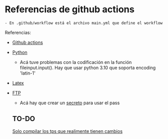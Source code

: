 # Referencias de github actions


    - En .github/workflow está el archivo main.yml que define el workflow

    

Referencias:

- [Github actions](https://docs.github.com/es/actions/learn-github-actions/understanding-github-actions)

- [Python](https://github.com/actions/setup-python)
    - Acá tuve problemas con la codificación en la función fileinput.input(). Hay que usar python 3.10 que soporta encoding 'latin-1'

- [Latex](https://github.com/marketplace/actions/github-action-for-latex)

- [FTP](https://github.com/marketplace/actions/ftp-deploy)
    - Acá hay que crear un [secreto](https://docs.github.com/es/actions/security-guides/encrypted-secrets) para usar el pass

    ## TO-DO

    [Solo compilar los tps que realimente tienen cambios](https://github.com/marketplace/actions/file-changes-action)




